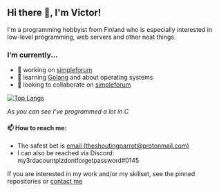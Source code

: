 ## Hi there 👋, I'm Victor!

I'm a programming hobbyist from Finland who is especially interested in low-level programming, web servers and other neat things.

### I’m currently...
  - 🔭 working on [simpleforum](https://github.com/TheShoutingParrot/simpleforum)
  - 🌱 learning [Golang](go.dev) and about operating systems
  - 👯 looking to collaborate on [simpleforum](https://github.com/TheShoutingParrot/simpleforum)

[![Top Langs](https://github-readme-stats.vercel.app/api/top-langs/?username=theshoutingparrot&theme=dark&layout=compact)](https://github.com/anuraghazra/github-readme-stats)

*As you can see I've programmed a lot in C*

#### 📫 How to reach me:
  - The safest bet is [email (theshoutingparrot@protonmail.com)](mailto:theshoutingparrot@protonmail.com)
  - I can also be reached via Discord: my3rdacountplzdontforgetpassword#0145

If you are interested in my work and/or my skillset, see the pinned repositories or [contact me](mailto:theshoutingparrot@protonmail.com)

<!--
**TheShoutingParrot/TheShoutingParrot** is a ✨ _special_ ✨ repository because its `README.md` (this file) appears on your GitHub profile.

Here are some ideas to get you started:

- 🔭 I’m currently working on ...
- 🌱 I’m currently learning ...
- 👯 I’m looking to collaborate on ...
- 🤔 I’m looking for help with ...
- 💬 Ask me about ...
- 📫 How to reach me: ...
- 😄 Pronouns: ...
- ⚡ Fun fact: ...
-->
